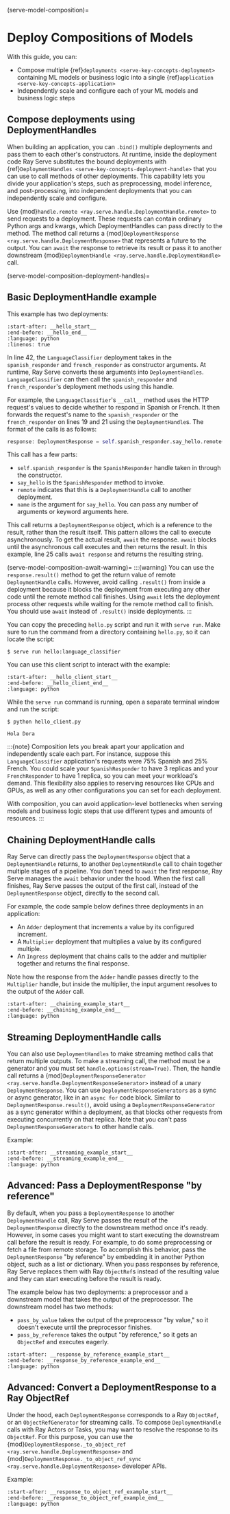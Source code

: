 (serve-model-composition)=

# Deploy Compositions of Models

With this guide, you can:

* Compose multiple {ref}`deployments <serve-key-concepts-deployment>` containing ML models or business logic into a single {ref}`application <serve-key-concepts-application>`
* Independently scale and configure each of your ML models and business logic steps

## Compose deployments using DeploymentHandles

When building an application, you can `.bind()` multiple deployments and pass them to each other's constructors.
At runtime, inside the deployment code Ray Serve substitutes the bound deployments with 
{ref}`DeploymentHandles <serve-key-concepts-deployment-handle>` that you can use to call methods of other deployments.
This capability lets you divide your application's steps, such as preprocessing, model inference, and post-processing, into independent deployments that you can independently scale and configure.

Use {mod}`handle.remote <ray.serve.handle.DeploymentHandle.remote>` to send requests to a deployment.
These requests can contain ordinary Python args and kwargs, which DeploymentHandles can pass  directly to the method.
The method call returns a {mod}`DeploymentResponse <ray.serve.handle.DeploymentResponse>` that represents a future to the output.
You can `await` the response to retrieve its result or pass it to another downstream {mod}`DeploymentHandle <ray.serve.handle.DeploymentHandle>` call.

(serve-model-composition-deployment-handles)=
## Basic DeploymentHandle example

This example has two deployments:

```{literalinclude} doc_code/model_composition/language_example.py
:start-after: __hello_start__
:end-before: __hello_end__
:language: python
:linenos: true
```

In line 42, the `LanguageClassifier` deployment takes in the `spanish_responder` and `french_responder` as constructor arguments. At runtime, Ray Serve converts these arguments into `DeploymentHandles`. `LanguageClassifier` can then call the `spanish_responder` and `french_responder`'s deployment methods using this handle.

For example, the `LanguageClassifier`'s `__call__` method uses the HTTP request's values to decide whether to respond in Spanish or French. It then forwards the request's name to the `spanish_responder` or the `french_responder` on lines 19 and 21 using the `DeploymentHandle`s. The format of the calls is as follows:

```python
response: DeploymentResponse = self.spanish_responder.say_hello.remote(name)
```

This call has a few parts:
* `self.spanish_responder` is the `SpanishResponder` handle taken in through the constructor.
* `say_hello` is the `SpanishResponder` method to invoke.
* `remote` indicates that this is a `DeploymentHandle` call to another deployment.
* `name` is the argument for `say_hello`. You can pass any number of arguments or keyword arguments here.

This call returns a `DeploymentResponse` object, which is a reference to the result, rather than the result itself.
This pattern allows the call to execute asynchronously.
To get the actual result, `await` the response.
`await` blocks until the asynchronous call executes and then returns the result.
In this example, line 25 calls `await response` and returns the resulting string.

(serve-model-composition-await-warning)=
:::{warning}
You can use the `response.result()` method to get the return value of remote `DeploymentHandle` calls.
However, avoid calling `.result()` from inside a deployment because it blocks the deployment from executing any other code until the remote method call finishes.
Using `await` lets the deployment process other requests while waiting for the remote method call to finish.
You should use `await` instead of `.result()` inside deployments.
:::

You can copy the preceding `hello.py` script and run it with `serve run`. Make sure to run the command from a directory containing `hello.py`, so it can locate the script:

```console
$ serve run hello:language_classifier
```

You can use this client script to interact with the example:

```{literalinclude} doc_code/model_composition/language_example.py
:start-after: __hello_client_start__
:end-before: __hello_client_end__
:language: python
```

While the `serve run` command is running, open a separate terminal window and run the script:

```console
$ python hello_client.py

Hola Dora
```

:::{note}
Composition lets you break apart your application and independently scale each part. For instance, suppose this `LanguageClassifier` application's requests were 75% Spanish and 25% French. You could scale your `SpanishResponder` to have 3 replicas and your `FrenchResponder` to have 1 replica, so you can meet your workload's demand. This flexibility also applies to reserving resources like CPUs and GPUs, as well as any other configurations you can set for each deployment.

With composition, you can avoid application-level bottlenecks when serving models and business logic steps that use different types and amounts of resources.
:::

## Chaining DeploymentHandle calls

Ray Serve can directly pass the `DeploymentResponse` object that a `DeploymentHandle` returns, to another `DeploymentHandle` call to chain together multiple stages of a pipeline.
You don't need to `await` the first response, Ray Serve
manages the `await` behavior under the hood. When the first call finishes, Ray Serve passes the output of the first call, instead of the `DeploymentResponse` object, directly to the second call.

For example, the code sample below defines three deployments in an application:

- An `Adder` deployment that increments a value by its configured increment.
- A `Multiplier` deployment that multiplies a value by its configured multiple.
- An `Ingress` deployment that chains calls to the adder and multiplier together and returns the final response.

Note how the response from the `Adder` handle passes directly to the `Multiplier` handle, but inside the multiplier, the input argument resolves to the output of the `Adder` call.

```{literalinclude} doc_code/model_composition/chaining_example.py
:start-after: __chaining_example_start__
:end-before: __chaining_example_end__
:language: python
```

## Streaming DeploymentHandle calls

You can also use `DeploymentHandles` to make streaming method calls that return multiple outputs.
To make a streaming call, the method must be a generator and you must set `handle.options(stream=True)`.
Then, the handle call returns a {mod}`DeploymentResponseGenerator <ray.serve.handle.DeploymentResponseGenerator>` instead of a unary `DeploymentResponse`.
You can use `DeploymentResponseGenerators` as a sync or async generator, like in an `async for` code block.
Similar to `DeploymentResponse.result()`, avoid using a `DeploymentResponseGenerator` as a sync generator within a deployment, as that blocks other requests from executing concurrently on that replica.
Note that you can't pass `DeploymentResponseGenerators` to other handle calls.

Example:

```{literalinclude} doc_code/model_composition/streaming_example.py
:start-after: __streaming_example_start__
:end-before: __streaming_example_end__
:language: python
```

## Advanced: Pass a DeploymentResponse "by reference"

By default, when you pass a `DeploymentResponse` to another `DeploymentHandle` call, Ray Serve passes the result of the `DeploymentResponse` directly to the downstream method once it's ready.
However, in some cases you might want to start executing the downstream call before the result is ready. For example, to do some preprocessing or fetch a file from remote storage.
To accomplish this behavior, pass the `DeploymentResponse` "by reference" by embedding it in another Python object, such as a list or dictionary.
When you pass responses by reference, Ray Serve replaces them with Ray `ObjectRef`s instead of the resulting value and they can start executing before the result is ready.

The example below has two deployments: a preprocessor and a downstream model that takes the output of the preprocessor.
The downstream model has two methods:

- `pass_by_value` takes the output of the preprocessor "by value," so it doesn't execute until the preprocessor finishes.
- `pass_by_reference` takes the output "by reference," so it gets an `ObjectRef` and executes eagerly.

```{literalinclude} doc_code/model_composition/response_by_reference_example.py
:start-after: __response_by_reference_example_start__
:end-before: __response_by_reference_example_end__
:language: python
```

## Advanced: Convert a DeploymentResponse to a Ray ObjectRef

Under the hood, each `DeploymentResponse` corresponds to a Ray `ObjectRef`, or an `ObjectRefGenerator` for streaming calls.
To compose `DeploymentHandle` calls with Ray Actors or Tasks, you may want to resolve the response to its `ObjectRef`.
For this purpose, you can use the {mod}`DeploymentResponse._to_object_ref <ray.serve.handle.DeploymentResponse>` and {mod}`DeploymentResponse._to_object_ref_sync <ray.serve.handle.DeploymentResponse>` developer APIs.

Example:

```{literalinclude} doc_code/model_composition/response_to_object_ref_example.py
:start-after: __response_to_object_ref_example_start__
:end-before: __response_to_object_ref_example_end__
:language: python
```
